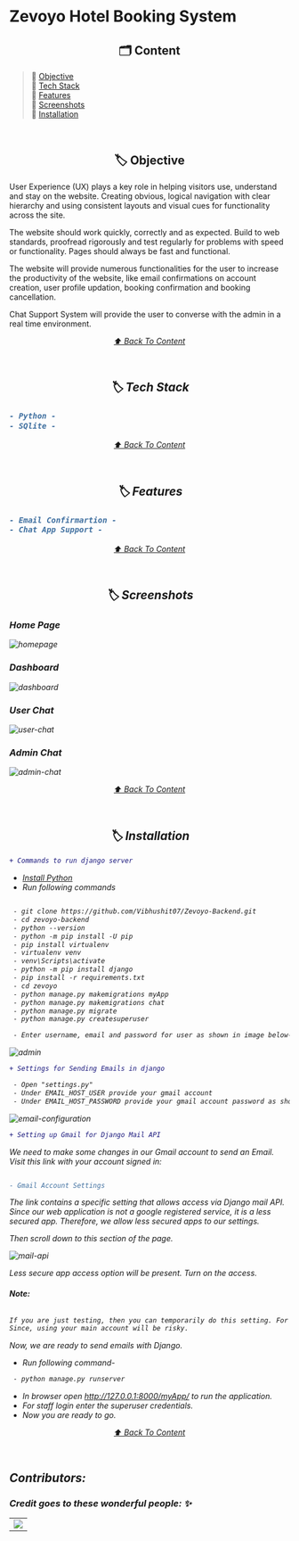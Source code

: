 # Zevoyo Hotel Booking System

<h2 align="center" id="content">🗂 Content</h2>

> :pushpin: [Objective](#objective) <br>
> :pushpin: [Tech Stack](#tech-stack) <br>
> :pushpin: [Features](#features) <br>
> :pushpin: [Screenshots](#screenshots)  <br>
> :pushpin: [Installation](#installation) <br>

<br>

<h2 align="center" id="objective">🏷️ Objective</h2>

User Experience (UX) plays a key role in helping visitors use, understand and stay on the website. Creating obvious, logical navigation with clear hierarchy and using consistent layouts and visual cues for functionality across the site.

The website should work quickly, correctly and as expected. Build to web standards, proofread rigorously and test regularly for problems with speed or functionality. Pages should always be fast and functional.

The website will provide numerous functionalities for the user to increase the productivity of the website, like email confirmations on account creation, user profile updation, booking confirmation and booking cancellation.

Chat Support System will provide the user to converse with the admin in a real time environment.

<p align="center"> <i> <a href="#content"> ⬆️ Back To Content </a> <i> </p>

<br>

<h2 align="center" id="tech-stack">🏷️ Tech Stack</h2>

<h3>

```diff
- Python -
- SQlite -
```
</h3>

<p align="center"> <i> <a href="#content"> ⬆️ Back To Content </a> <i> </p>

<br>

<h2 align="center" id="features">🏷️ Features</h2>

<h3>

```diff
- Email Confirmartion -
- Chat App Support -
```
</h3>

<p align="center"> <i> <a href="#content"> ⬆️ Back To Content </a> <i> </p>

<br>

<h2 align="center" id="screenshots">🏷️ Screenshots</h2>

<h3>Home Page</h3>

![homepage](https://user-images.githubusercontent.com/41487076/121527008-94890b80-ca17-11eb-8115-aea45707b463.png)

<h3>Dashboard</h3>

![dashboard](https://user-images.githubusercontent.com/41487076/121527001-9357de80-ca17-11eb-83b6-beb4b0bf70f1.png)

<h3>User Chat</h3>

![user-chat](https://user-images.githubusercontent.com/41487076/121527011-95ba3880-ca17-11eb-9ac7-affd9c8fe220.png)

<h3>Admin Chat</h3>

![admin-chat](https://user-images.githubusercontent.com/41487076/121527000-92bf4800-ca17-11eb-9835-d19b386689f7.png)

<p align="center"> <i> <a href="#content"> ⬆️ Back To Content </a> <i> </p>

<br>

<h2 align="center" id="installation">🏷️ Installation </h2>

```diff
+ Commands to run django server
```

- <a href = "https://phoenixnap.com/kb/how-to-install-python-3-windows"> Install Python </a>
- Run following commands

```diff

 - git clone https://github.com/Vibhushit07/Zevoyo-Backend.git
 - cd zevoyo-backend
 - python --version
 - python -m pip install -U pip
 - pip install virtualenv
 - virtualenv venv
 - venv\Scripts\activate
 - python -m pip install django
 - pip install -r requirements.txt
 - cd zevoyo
 - python manage.py makemigrations myApp
 - python manage.py makemigrations chat
 - python manage.py migrate
 - python manage.py createsuperuser
```

```diff
 - Enter username, email and password for user as shown in image below-
```

![admin](https://user-images.githubusercontent.com/41487076/121818381-7e43af80-cca4-11eb-91bc-ec5bc752d53c.PNG)

```diff
+ Settings for Sending Emails in django
```

```diff
 - Open "settings.py"
 - Under EMAIL_HOST_USER provide your gmail account
 - Under EMAIL_HOST_PASSWORD provide your gmail account password as shown in image below-
```

![email-configuration](https://user-images.githubusercontent.com/41487076/121800124-a6ec8a80-cc4d-11eb-8adb-f768eef798ad.png)

```diff
+ Setting up Gmail for Django Mail API
```

We need to make some changes in our Gmail account to send an Email. Visit this link with your account signed in:

<a href="https://myaccount.google.com/security" style="color:blue">

```diff

- Gmail Account Settings

```
</a>


The link contains a specific setting that allows access via Django mail API. Since our web application is not a google registered service, it is a less secured app. Therefore, we allow less secured apps to our settings.

Then scroll down to this section of the page.

![mail-api](https://user-images.githubusercontent.com/41487076/121819875-2c535780-ccad-11eb-9376-bdd1182fd29b.PNG)

Less secure app access option will be present. Turn on the access.

<h4>Note:</h4>

```diff

If you are just testing, then you can temporarily do this setting. For a permanent setup, I would recommend a new account. 
Since, using your main account will be risky.

```

Now, we are ready to send emails with Django.

- Run following command-
```diff
 - python manage.py runserver
```

- In browser open http://127.0.0.1:8000/myApp/ to run the application.
- For staff login enter the superuser credentials.
- Now you are ready to go.

<p align="center"> <i> <a href="#content"> ⬆️ Back To Content </a> <i> </p>

<br>

## Contributors:
### Credit goes to these wonderful people: ✨

<table>
	<tr>
		<td>
            <a href="https://github.com/vibhushit07/zevoyo-backend/graphs/contributors">
                <img src="https://contrib.rocks/image?repo=vibhushit07/zevoyo-backend" />
            </a>
		</td>
	</tr>
</table>